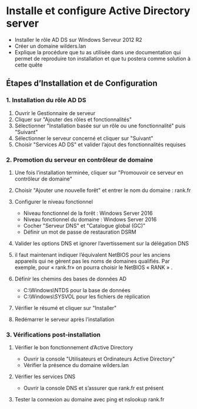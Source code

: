# Installe et configure Active Directory server 

- Installer le rôle AD DS sur Windows Serveur 2012 R2
- Créer un domaine wilders.lan
- Explique la procédure que tu as utilisée dans une documentation qui permet de reproduire ton installation et que tu postera comme solution à cette quête

## Étapes d’Installation et de Configuration

### 1. Installation du rôle AD DS  

1. Ouvrir le Gestionnaire de serveur  
2. Cliquer sur "Ajouter des rôles et fonctionnalités"  
3. Sélectionner "Installation basée sur un rôle ou une fonctionnalité" puis "Suivant"  
4. Sélectionner le serveur concerné et cliquer sur "Suivant"  
5. Choisir "Services AD DS" et valider l’ajout des fonctionnalités requises  

### 2. Promotion du serveur en contrôleur de domaine

1. Une fois l’installation terminée, cliquer sur "Promouvoir ce serveur en contrôleur de domaine"

2. Choisir "Ajouter une nouvelle forêt" et entrer le nom du domaine : rank.fr

3. Configurer le niveau fonctionnel
    - Niveau fonctionnel de la forêt : Windows Server 2016 
    - Niveau fonctionnel du domaine : Windows Server 2016 
    - Cocher "Serveur DNS" et "Catalogue global (GC)"
    - Définir un mot de passe de restauration DSRM

4. Valider les options DNS et ignorer l’avertissement sur la délégation DNS

5. il faut maintenant indiquer l’équivalent NetBIOS pour les anciens appareils qui ne gèrent pas les noms de domaines qualifiés. Par exemple, pour « rank.fr» on pourra choisir le NetBIOS « RANK » .

6. Définir les chemins des bases de données AD
    - C:\Windows\NTDS pour la base de données
    - C:\Windows\SYSVOL pour les fichiers de réplication

7. Vérifier le résumé et cliquer sur "Installer"

8. Redémarrer le serveur après l’installation

### 3. Vérifications post-installation

1. Vérifier le bon fonctionnement d’Active Directory
    - Ouvrir la console "Utilisateurs et Ordinateurs Active Directory"
    - Vérifier la présence du domaine wilders.lan

2. Vérifier les services DNS
    - Ouvrir la console DNS et s’assurer que rank.fr est présent

3. Tester la connexion au domaine avec ping et nslookup rank.fr